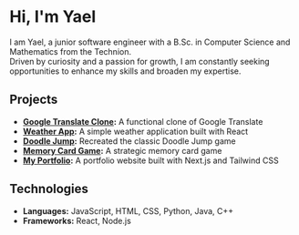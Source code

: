 # Hi, I'm Yael

I am Yael, a junior software engineer with a B.Sc. in Computer Science and Mathematics from the Technion. <br>
Driven by curiosity and a passion for growth, I am constantly seeking opportunities to enhance my skills and broaden my expertise.


## Projects
- **[Google Translate Clone](https://github.com/yaelshteiman/google-translate-clone):**
  A functional clone of Google Translate
- **[Weather App](https://github.com/yaelshteiman/weather-app):**
  A simple weather application built with React
- **[Doodle Jump](https://github.com/yaelshteiman/js-doodle-jump):**
  Recreated the classic Doodle Jump game
- **[Memory Card Game](https://github.com/yaelshteiman/memory-card-game):**
  A strategic memory card game
- **[My Portfolio](https://github.com/yaelshteiman/portfolio):**
  A portfolio website built with Next.js and Tailwind CSS


## Technologies
- **Languages:** JavaScript, HTML, CSS, Python, Java, C++
- **Frameworks:** React, Node.js
